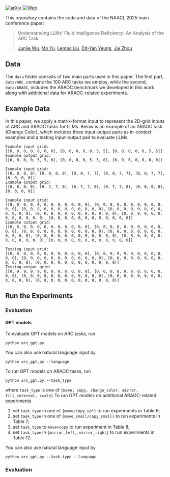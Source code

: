 [![arXiv](https://img.shields.io/badge/arXiv-2502.07190-b31b1b.svg?style=plastic)](https://arxiv.org/abs/2502.07190) [![Web](https://img.shields.io/badge/Web-ARAOC-blue.svg?style=plastic)](https://wujunjie1998.github.io/araoc-benchmark.github.io/)

This repository contains the code and data of the NAACL 2025 main conference paper:

> Understanding LLMs’ Fluid Intelligence Deficiency: An Analysis of the ARC Task
> 
> [Junjie Wu](https://wujunjie1998.github.io/), [Mo Yu](https://sites.google.com/site/moyunlp/), [Lemao Liu](https://lemaoliu.github.io/), [Dit-Yan Yeung](https://sites.google.com/view/dyyeung), [Jie Zhou](https://openreview.net/profile?id=~Jie_Zhou8)



## Data

The `data` folder consists of two main parts used in this paper. The first part, `data/ARC`, contains the 100 ARC tasks we employ, while the second, `data/ARAOC`, includes the ARAOC benchmark we developed in this work along with additional data for ARAOC-related experiments.

## Example Data

In this paper, we apply a matrix-format input to represent the 2D-grid inputs of ARC and ARAOC tasks for LLMs. Below is an example of an ARAOC task (Change Color), which includes three input-output pairs as in-context examples and a testing input-output pair to evaluate LLMs.


```
Example input grid:
[[0, 0, 0, 0, 0, 0, 0], [0, 0, 0, 0, 0, 5, 5], [0, 0, 0, 0, 0, 5, 5]]
Example output grid:
[[0, 0, 0, 0, 5, 5, 0], [0, 0, 0, 0, 5, 5, 0], [0, 0, 0, 0, 0, 0, 0]]

Example input grid:
[[0, 0, 0, 0], [0, 0, 0, 0], [0, 0, 7, 7], [0, 0, 7, 7], [0, 0, 7, 7], [0, 0, 0, 0]]
Example output grid:
[[0, 0, 0, 0], [0, 7, 7, 0], [0, 7, 7, 0], [0, 7, 7, 0], [0, 0, 0, 0], [0, 0, 0, 0]]

Example input grid:
[[0, 0, 0, 0, 0, 0, 0, 0, 0, 0, 0, 0], [0, 0, 8, 0, 0, 0, 0, 0, 0, 0, 0, 0], [0, 0, 8, 0, 0, 0, 0, 0, 0, 0, 0, 0], [0, 0, 8, 0, 0, 0, 0, 0, 0, 0, 0, 0], [0, 0, 8, 0, 0, 0, 0, 0, 0, 0, 0, 0], [0, 0, 8, 0, 0, 0, 0, 0, 0, 0, 0, 0], [0, 0, 8, 0, 0, 0, 0, 0, 0, 0, 0, 0]]
Example output grid:
[[0, 8, 0, 0, 0, 0, 0, 0, 0, 0, 0, 0], [0, 8, 0, 0, 0, 0, 0, 0, 0, 0, 0, 0], [0, 8, 0, 0, 0, 0, 0, 0, 0, 0, 0, 0], [0, 8, 0, 0, 0, 0, 0, 0, 0, 0, 0, 0], [0, 8, 0, 0, 0, 0, 0, 0, 0, 0, 0, 0], [0, 8, 0, 0, 0, 0, 0, 0, 0, 0, 0, 0], [0, 0, 0, 0, 0, 0, 0, 0, 0, 0, 0, 0]]

Testing input grid:
[[0, 0, 0, 0, 0, 0, 0, 0, 0, 0, 0, 0], [0, 0, 9, 9, 9, 9, 0, 0, 0, 0, 0, 0], [0, 0, 0, 0, 0, 0, 0, 0, 0, 0, 0, 0], [0, 0, 0, 0, 0, 0, 0, 0, 0, 0, 0, 0], [0, 0, 0, 0, 0, 0, 0, 0, 0, 0, 0, 0]]
Testing output grid:
[[0, 9, 9, 9, 9, 0, 0, 0, 0, 0, 0, 0], [0, 0, 0, 0, 0, 0, 0, 0, 0, 0, 0, 0], [0, 0, 0, 0, 0, 0, 0, 0, 0, 0, 0, 0], [0, 0, 0, 0, 0, 0, 0, 0, 0, 0, 0, 0], [0, 0, 0, 0, 0, 0, 0, 0, 0, 0, 0, 0]]
```



## Run the Experiments

### Evaluation

#### GPT models
To evaluate GPT models on ARC tasks, run
```
python arc_gpt.py
```
You can also use natural language input by
```
python arc_gpt.py --language
```

To run GPT models on ARAOC tasks, run 
```
python arc_gpt.py --task_type
```
where `task_type` is one of `{move, copy, change_color, mirror, fill_internal, scale}`
To run GPT models on additional ARAOC-related experiments 
1. set `task_type` in one of `{move/copy_up*}` to run experiments in Table 6; 
2. set `task_type` in one of `{move_small/copy_small}` to run experiments in Table 7;
3. set `task_type` to `move+copy` to run experiment in Table 8;
4. set `task_type` in `{mirror_left, mirror_right}` to run experiments in Table 12.

You can also use natural language input by
```
python arc_gpt.py --task_type --language
```

### Evaluation

